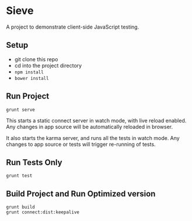 # Sieve

A project to demonstrate client-side JavaScript testing.

## Setup
* git clone this repo
* cd into the project directory
* ```npm install```
* ```bower install```

## Run Project

```grunt serve```

This starts a static connect server in watch mode, with live reload enabled.
Any changes in app source will be automatically reloaded in browser.

It also starts the karma server, and runs all the tests in watch mode.
Any changes to app source or tests will trigger re-running of tests.

## Run Tests Only

```grunt test```

## Build Project and Run Optimized version

  ```
  grunt build
  grunt connect:dist:keepalive
  ```